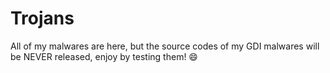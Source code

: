 # Trojans
All of my malwares are here, but the source codes of my GDI malwares will be NEVER released, enjoy by testing them! 😄
